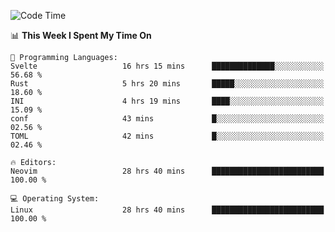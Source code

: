 <!-- [![Top Langs](https://github-readme-stats.vercel.app/api/top-langs/?username=gagahsyuja&theme=dracula&hide_border=true&border_radius=7)](https://github.com/anuraghazra/github-readme-stats) -->

<!--START_SECTION:waka-->
![Code Time](http://img.shields.io/badge/Code%20Time-1%2C351%20hrs%2040%20mins-blue)

📊 **This Week I Spent My Time On** 

```text
💬 Programming Languages: 
Svelte                   16 hrs 15 mins      ██████████████░░░░░░░░░░░   56.68 % 
Rust                     5 hrs 20 mins       █████░░░░░░░░░░░░░░░░░░░░   18.60 % 
INI                      4 hrs 19 mins       ████░░░░░░░░░░░░░░░░░░░░░   15.09 % 
conf                     43 mins             █░░░░░░░░░░░░░░░░░░░░░░░░   02.56 % 
TOML                     42 mins             █░░░░░░░░░░░░░░░░░░░░░░░░   02.46 % 

🔥 Editors: 
Neovim                   28 hrs 40 mins      █████████████████████████   100.00 % 

💻 Operating System: 
Linux                    28 hrs 40 mins      █████████████████████████   100.00 % 
```


<!--END_SECTION:waka-->

